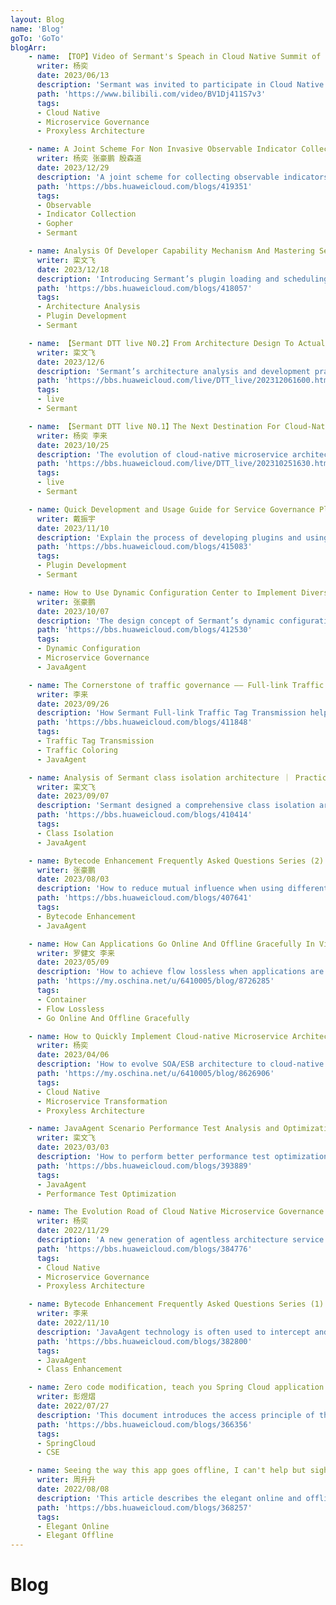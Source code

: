 ```yaml
---
layout: Blog
name: 'Blog'
goTo: 'GoTo'
blogArr:
    - name: 【TOP】Video of Sermant's Speach in Cloud Native Summit of OAGS 2023 
      writer: 杨奕
      date: 2023/06/13
      description: 'Sermant was invited to participate in Cloud Native Summit of 2023 OAGS and share the exploration of cloud-native microservice governance technology'
      path: 'https://www.bilibili.com/video/BV1Dj411S7v3'
      tags:
      - Cloud Native
      - Microservice Governance
      - Proxyless Architecture

    - name: A Joint Scheme For Non Invasive Observable Indicator Collection For Java Application Network Streaming——Sermant & Gopher
      writer: 杨奕 张豪鹏 殷森道
      date: 2023/12/29
      description: 'A joint scheme for collecting observable indicators based on Sermant and gala gopher'
      path: 'https://bbs.huaweicloud.com/blogs/419351'
      tags:
      - Observable
      - Indicator Collection
      - Gopher
      - Sermant

    - name: Analysis Of Developer Capability Mechanism And Mastering Sermant Development
      writer: 栾文飞
      date: 2023/12/18
      description: 'Introducing Sermant’s plugin loading and scheduling mechanism as well as capabilities commonly used in development'
      path: 'https://bbs.huaweicloud.com/blogs/418057'
      tags:
      - Architecture Analysis
      - Plugin Development
      - Sermant

    - name: 【Sermant DTT live N0.2】From Architecture Design To Actual Development, Learn About Sermant In A Simple Way
      writer: 栾文飞
      date: 2023/12/6
      description: 'Sermant’s architecture analysis and development practical demonstration'
      path: 'https://bbs.huaweicloud.com/live/DTT_live/202312061600.html'
      tags:
      - live
      - Sermant

    - name: 【Sermant DTT live N0.1】The Next Destination For Cloud-Native Microservices：Proxyless Service Mesh
      writer: 杨奕 李来
      date: 2023/10/25
      description: 'The evolution of cloud-native microservice architecture and practical architecture transformation'
      path: 'https://bbs.huaweicloud.com/live/DTT_live/202310251630.html'
      tags:
      - live
      - Sermant

    - name: Quick Development and Usage Guide for Service Governance Plugins under Sermant Framework
      writer: 戴振宇
      date: 2023/11/10
      description: 'Explain the process of developing plugins and using them based on Sermant through cases'
      path: 'https://bbs.huaweicloud.com/blogs/415083'
      tags:
      - Plugin Development
      - Sermant

    - name: How to Use Dynamic Configuration Center to Implement Diversified Governance of Microservices in JavaAgent
      writer: 张豪鹏
      date: 2023/10/07
      description: 'The design concept of Sermant’s dynamic configuration model and its key role in microservice governance'
      path: 'https://bbs.huaweicloud.com/blogs/412530'
      tags:
      - Dynamic Configuration
      - Microservice Governance
      - JavaAgent

    - name: The Cornerstone of traffic governance —— Full-link Traffic Tag Transmission Based on Bytecode Enhancement
      writer: 李来
      date: 2023/09/26
      description: 'How Sermant Full-link Traffic Tag Transmission helps users implement high-level microservice governance solutions'
      path: 'https://bbs.huaweicloud.com/blogs/411848'
      tags:
      - Traffic Tag Transmission
      - Traffic Coloring
      - JavaAgent

    - name: Analysis of Sermant class isolation architecture ｜ Practice of Resolving JavaAgent Class Conflicts
      writer: 栾文飞
      date: 2023/09/07
      description: 'Sermant designed a comprehensive class isolation architecture to avoid class conflict problems'
      path: 'https://bbs.huaweicloud.com/blogs/410414'
      tags:
      - Class Isolation
      - JavaAgent

    - name: Bytecode Enhancement Frequently Asked Questions Series (2) | Compatibility Dilemma： How to make different bytecode enhancement frameworks coexist harmoniously?
      writer: 张豪鹏
      date: 2023/08/03
      description: 'How to reduce mutual influence when using different bytecode enhanced frameworks at the same time'
      path: 'https://bbs.huaweicloud.com/blogs/407641'
      tags:
      - Bytecode Enhancement
      - JavaAgent

    - name: How Can Applications Go Online And Offline Gracefully In Virtual Machines And Container Scenarios
      writer: 罗健文 李来
      date: 2023/05/09
      description: 'How to achieve flow lossless when applications are changed offline and online due to business upgrades in virtual machine and container scenarios.'
      path: 'https://my.oschina.net/u/6410005/blog/8726285'
      tags:
      - Container
      - Flow Lossless
      - Go Online And Offline Gracefully

    - name: How to Quickly Implement Cloud-native Microservice Architecture Transformation for Distributed Government and Enterprise Applications
      writer: 杨奕
      date: 2023/04/06
      description: 'How to evolve SOA/ESB architecture to cloud-native ServiceMesh architecture in Java language scenario.'
      path: 'https://my.oschina.net/u/6410005/blog/8626906'
      tags:
      - Cloud Native
      - Microservice Transformation
      - Proxyless Architecture

    - name: JavaAgent Scenario Performance Test Analysis and Optimization Experience Sharing
      writer: 栾文飞
      date: 2023/03/03
      description: 'How to perform better performance test optimization in the JavaAgent scenario and the performance pitfalls that need to be paid attention to under the JavaAgent.'
      path: 'https://bbs.huaweicloud.com/blogs/393889'
      tags:
      - JavaAgent
      - Performance Test Optimization

    - name: The Evolution Road of Cloud Native Microservice Governance Technology to Agentless Architecture
      writer: 杨奕
      date: 2022/11/29
      description: 'A new generation of agentless architecture service governance technology based on Javaagent technology.'
      path: 'https://bbs.huaweicloud.com/blogs/384776'
      tags:
      - Cloud Native
      - Microservice Governance
      - Proxyless Architecture

    - name: Bytecode Enhancement Frequently Asked Questions Series (1) | A summary of the class enhancement conflict problem and analysis of multiple JavaAgents used at the same time
      writer: 李来
      date: 2022/11/10 
      description: 'JavaAgent technology is often used to intercept and modify bytecodes before loading class files, so as to achieve non-intrusive enhancements to Java applications.'
      path: 'https://bbs.huaweicloud.com/blogs/382800'
      tags:
      - JavaAgent
      - Class Enhancement

    - name: Zero code modification, teach you Spring Cloud application to easily access CSE
      writer: 彭煜熠
      date: 2022/07/27
      description: 'This document introduces the access principle of the Sermant Agent and how to use the Sermant Agent to access the CSE without modification.'
      path: 'https://bbs.huaweicloud.com/blogs/366356'
      tags:
      - SpringCloud
      - CSE

    - name: Seeing the way this app goes offline, I can't help but sigh elegant, so elegant!
      writer: 周升升
      date: 2022/08/08
      description: 'This article describes the elegant online and offline functions of Spring Cloud applications based on Sermant Agent access.'
      path: 'https://bbs.huaweicloud.com/blogs/368257'
      tags:
      - Elegant Online
      - Elegant Offline
---
```


# Blog
